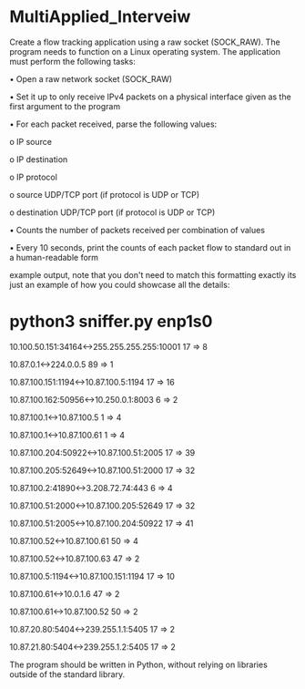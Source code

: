 # MultiApplied_Interveiw
Create a flow tracking application using a raw socket (SOCK_RAW). The program needs to function on a Linux operating system. The application must perform the following tasks:

•	Open a raw network socket (SOCK_RAW)

•	Set it up to only receive IPv4 packets on a physical interface given as the first argument to the program

•	For each packet received, parse the following values:

o	IP source

o	IP destination

o	IP protocol

o	source UDP/TCP port (if protocol is UDP or TCP)

o	destination UDP/TCP port (if protocol is UDP or TCP)

•	Counts the number of packets received per combination of values

•	Every 10 seconds, print the counts of each packet flow to standard out in a human-readable form

example output, note that you don't need to match this formatting exactly its just an example of how you could showcase all the details:

# python3 sniffer.py enp1s0

10.100.50.151:34164<->255.255.255.255:10001 17 => 8

10.87.0.1<->224.0.0.5 89 => 1

10.87.100.151:1194<->10.87.100.5:1194 17 => 16

10.87.100.162:50956<->10.250.0.1:8003 6 => 2

10.87.100.1<->10.87.100.5 1 => 4

10.87.100.1<->10.87.100.61 1 => 4

10.87.100.204:50922<->10.87.100.51:2005 17 => 39

10.87.100.205:52649<->10.87.100.51:2000 17 => 32

10.87.100.2:41890<->3.208.72.74:443 6 => 4

10.87.100.51:2000<->10.87.100.205:52649 17 => 32

10.87.100.51:2005<->10.87.100.204:50922 17 => 41

10.87.100.52<->10.87.100.61 50 => 4

10.87.100.52<->10.87.100.63 47 => 2

10.87.100.5:1194<->10.87.100.151:1194 17 => 10

10.87.100.61<->10.0.1.6 47 => 2

10.87.100.61<->10.87.100.52 50 => 2

10.87.20.80:5404<->239.255.1.1:5405 17 => 2

10.87.21.80:5404<->239.255.1.2:5405 17 => 2


The program should be written in Python, without relying on libraries outside of the standard library.

